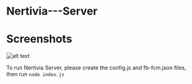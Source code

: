 # Nertivia---Server
# Screenshots
![alt text](https://raw.githubusercontent.com/supertiger1234/nertivia-desktop-app/master/Preview.png)

To run Nertivia Server, please create the config.js and fb-fcm.json files, then run `node index.js`
